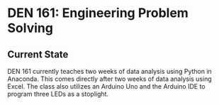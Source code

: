 # DEN 161: Engineering Problem Solving

## Current State

DEN 161 currently teaches two weeks of data analysis using Python in Anaconda. This comes directly after two weeks of data analysis using Excel. The class also utilizes an Arduino Uno and the Arduino IDE to program three LEDs as a stoplight. 